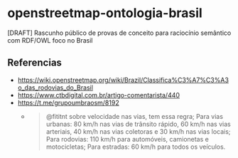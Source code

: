 # openstreetmap-ontologia-brasil
[DRAFT] Rascunho público de provas de conceito para raciocínio semântico com RDF/OWL foco no Brasil


## Referencias
- https://wiki.openstreetmap.org/wiki/Brazil/Classifica%C3%A7%C3%A3o_das_rodovias_do_Brasil
- https://www.ctbdigital.com.br/artigo-comentarista/440
- https://t.me/grupoumbraosm/8192
  - > @fititnt sobre velocidade nas vias, tem essa regra;   Para vias urbanas: 80 km/h nas vias de trânsito rápido, 60 km/h nas vias arteriais, 40 km/h nas vias coletoras e 30 km/h nas vias locais; Para rodovias: 110 km/h para automóveis, camionetas e motocicletas; Para estradas: 60 km/h para todos os veículos.
